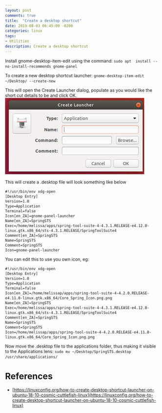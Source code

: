 ```yaml
---
layout: post
comments: true
title:  "Create a desktop shortcut"
date: 2019-08-03 06:45:09 -0200
categories: linux
tags: 
- Utilities
description: Create a desktop shortcut
---
```


Install gnome-desktop-item-edit using the command:
`sudo apt  install --no-install-recommends gnome-panel`

To create a new desktop shortcut launcher:
`gnome-desktop-item-edit ~/Desktop/ --create-new`

This will open the Create Launcher dialog, populate as you would like the short cut details to be and click OK. 
![Create Launcher dialog](/assets/images/linux/create_shortcut/1.png)

This will create a .desktop file will look something like below
```
#!/usr/bin/env xdg-open
[Desktop Entry]
Version=1.0
Type=Application
Terminal=false
Icon[en_ZA]=gnome-panel-launcher
Name[en_ZA]=SpringSTS
Exec=/home/melissa/apps/spring-tool-suite-4-4.3.1.RELEASE-e4.12.0-linux.gtk.x86_64/sts-4.3.1.RELEASE/SpringToolSuite4
Comment[en_ZA]=SpringSTS
Name=SpringSTS
Comment=SpringSTS
Icon=gnome-panel-launcher
```

You can edit this to use you own icon, eg: 
```
#!/usr/bin/env xdg-open
[Desktop Entry]
Version=1.0
Type=Application
Terminal=false
Icon[en_ZA]=/home/melissap/apps/spring-tool-suite-4-4.2.0.RELEASE-e4.11.0-linux.gtk.x86_64/Core_Spring_Icon.png.png
Name[en_ZA]=SpringSTS
Exec=/home/melissa/apps/spring-tool-suite-4-4.3.1.RELEASE-e4.12.0-linux.gtk.x86_64/sts-4.3.1.RELEASE/SpringToolSuite4
Comment[en_ZA]=SpringSTS
Name=SpringSTS
Comment=SpringSTS
Icon=/home/melissap/apps/spring-tool-suite-4-4.2.0.RELEASE-e4.11.0-linux.gtk.x86_64/Core_Spring_Icon.png.png
```

Now move the .desktop file  to the applications folder, thus making it visible to the Applications lens:
`sudo mv ~/Desktop/SpringSTS.desktop /usr/share/applications/`



References
====
- [https://linuxconfig.org/how-to-create-desktop-shortcut-launcher-on-ubuntu-18-10-cosmic-cuttlefish-linux](https://linuxconfig.org/how-to-create-desktop-shortcut-launcher-on-ubuntu-18-10-cosmic-cuttlefish-linux)
